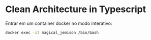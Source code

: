 # Clean Architecture in Typescript

Entrar em um container docker no modo interativo:

```bash
docker exec -it magical_jemison /bin/bash
```
